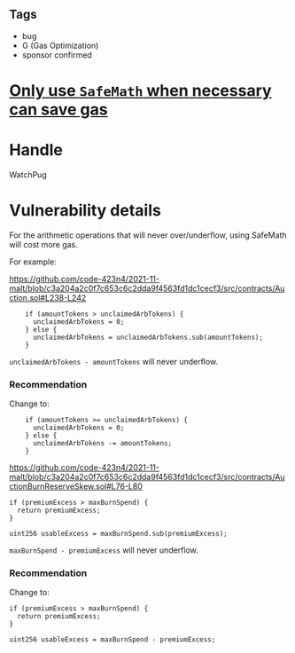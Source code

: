 ## Tags

- bug
- G (Gas Optimization)
- sponsor confirmed

# [Only use `SafeMath` when necessary can save gas](https://github.com/code-423n4/2021-11-malt-findings/issues/307) 

# Handle

WatchPug


# Vulnerability details

For the arithmetic operations that will never over/underflow, using SafeMath will cost more gas.

For example:

https://github.com/code-423n4/2021-11-malt/blob/c3a204a2c0f7c653c6c2dda9f4563fd1dc1cecf3/src/contracts/Auction.sol#L238-L242

```solidity=238
    if (amountTokens > unclaimedArbTokens) {
      unclaimedArbTokens = 0;
    } else {
      unclaimedArbTokens = unclaimedArbTokens.sub(amountTokens);
    }
```

`unclaimedArbTokens - amountTokens` will never underflow.

### Recommendation

Change to:

```solidity=238
    if (amountTokens >= unclaimedArbTokens) {
      unclaimedArbTokens = 0;
    } else {
      unclaimedArbTokens -= amountTokens;
    }
```



https://github.com/code-423n4/2021-11-malt/blob/c3a204a2c0f7c653c6c2dda9f4563fd1dc1cecf3/src/contracts/AuctionBurnReserveSkew.sol#L76-L80

```solidity=76
if (premiumExcess > maxBurnSpend) {
  return premiumExcess;
}

uint256 usableExcess = maxBurnSpend.sub(premiumExcess);
```

`maxBurnSpend - premiumExcess` will never underflow.

### Recommendation

Change to:

```solidity=76
if (premiumExcess > maxBurnSpend) {
  return premiumExcess;
}

uint256 usableExcess = maxBurnSpend - premiumExcess;
```

